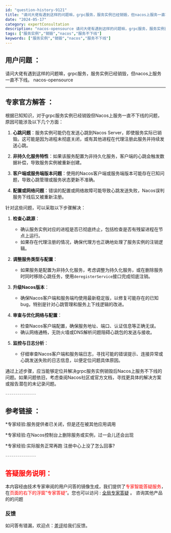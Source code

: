 ```yaml
---
id: "question-history-9121"
title: "请问大佬有遇到这样的问题嘛，grpc服务，服务实例已经销毁，但nacos上服务一直不下线。 nacos-opensource"
date: "2024-05-17"
category: expertConsultation
description: "nacos-opensource 请问大佬有遇到这样的问题嘛，grpc服务，服务实例已经销毁，但nacos上服务一直不下线。"
tags: ["服务实例","销毁","nacos","服务不下线"]
keywords: ["服务实例","销毁","nacos","服务不下线"]
---
```


## 用户问题 ： 
 请问大佬有遇到这样的问题嘛，grpc服务，服务实例已经销毁，但nacos上服务一直不下线。 nacos-opensource 

---------------
## 专家官方解答 ：

根据已知知识，对于grpc服务实例已经销毁但Nacos上服务一直不下线的问题，原因可能涉及以下几个方面：

1. **心跳问题**：服务实例可能仍在发送心跳到Nacos Server，即使服务实际已销毁。这可能是因为进程未彻底关闭，或有其他进程在代理注册此服务并持续发送心跳。

2. **非持久化服务特性**：如果该服务配置为非持久化服务，客户端的心跳会触发数据补偿，导致服务实例被重新创建。

3. **客户端或服务端版本问题**：使用的Nacos客户端或服务端版本可能存在已知问题，导致心跳管理或服务状态更新不准确。

4. **配置或网络问题**：错误的配置或网络故障可能导致心跳发送失败，Nacos误判服务下线后又被重新注册。

针对这些问题，可以采取以下步骤解决：

1. **检查心跳源**：
   - 确认服务实例对应的进程是否已彻底终止，包括检查是否有残留进程在节点上运行。
   - 如果存在代理注册的情况，确保代理方也正确地处理了服务实例的注销逻辑。

2. **调整服务类型与配置**：
   - 如果服务是配置为非持久化服务，考虑调整为持久化服务，或在删除服务时同时移除心跳任务，使用`deregisterService`接口完成彻底注销。

3. **升级Nacos版本**：
   - 确保Nacos客户端和服务端均使用最新稳定版，以修复可能存在的已知bug，特别是针对心跳管理和服务上下线逻辑的改进。

4. **审查与优化网络与配置**：
   - 检查Nacos客户端配置，确保服务地址、端口、认证信息等正确无误。
   - 确认网络通畅，无防火墙或DNS解析问题阻碍心跳包的发送与接收。

5. **监控与日志分析**：
   - 仔细审查Nacos客户端和服务端日志，寻找可能的错误提示、连接异常或心跳发送失败的日志信息，以便定位问题具体原因。

通过上述步骤，应当能够定位并解决grpc服务实例销毁后Nacos上服务不下线的问题。如果问题依旧，考虑查阅Nacos社区或官方文档，寻找更具体的解决方案或报告潜在的未记录问题。


<font color="#949494">---------------</font> 


## 参考链接 ：

*专家经验:服务提供者已关闭，但是还在被其他应用调用 
 
 *专家经验:在Nacos控制台上删除服务或实例，过一会儿还会出现 
 
 *专家经验:实际服务正常再跑 注册中心上没了怎么回事? 


 <font color="#949494">---------------</font> 
 


## <font color="#FF0000">答疑服务说明：</font> 

本内容经由技术专家审阅的用户问答的镜像生成，我们提供了<font color="#FF0000">专家智能答疑服务</font>，在<font color="#FF0000">页面的右下的浮窗”专家答疑“</font>。您也可以访问 : [全局专家答疑](https://opensource.alibaba.com/chatBot) 。 咨询其他产品的的问题

### 反馈
如问答有错漏，欢迎点：[差评](https://ai.nacos.io/user/feedbackByEnhancerGradePOJOID?enhancerGradePOJOId=13678)给我们反馈。
